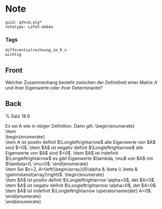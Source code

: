 # Note
```
guid: q3%<G;xCg*
notetype: LaTeX-deb4a
```

### Tags
```
differentialrechnung_im_R_n
wichtig
```

## Front
Welcher Zusammenhang besteht zwischen der Definitheit einer Matrix $A$ und ihrer Eigenwerte oder ihrer Determinante?

## Back
% Satz 18.9<div>
</div><div>Es sei A wie in obiger Definition. Dann gilt:
\begin{enumerate}</div><div>\item</div><div>\begin{enumerate}</div><div>\item A ist positiv definit $\Longleftrightarrow$ alle Eigenwerte von $A$ sind $>0$.
\item $A$ ist negativ definit $\Longleftrightarrow$ alle Eigenwerte von $A$ sind $<0$.
\item $A$ ist indefinit $\Longleftrightarrow$ es gibt Eigenwerte $\lambda, \mu$ von $A$ mit $\lambda>0, \mu<0$.
\end{enumerate}</div><div>\item Sei $n=2, A=\left(\begin{array}{ll}\alpha & \beta \\ \beta & \gamma\end{array}\right)$.
\begin{enumerate}</div><div>\item $A$ ist positiv definit $\Longleftrightarrow \alpha>0$, det $A>0$.
\item $A$ ist negativ definit $\Longleftrightarrow \alpha<0$, det $A>0$.
\item $A$ ist indefinit $\Longleftrightarrow \operatorname{det} A<0$.
</div><div>\end{enumerate}</div><div>\end{enumerate}</div>
